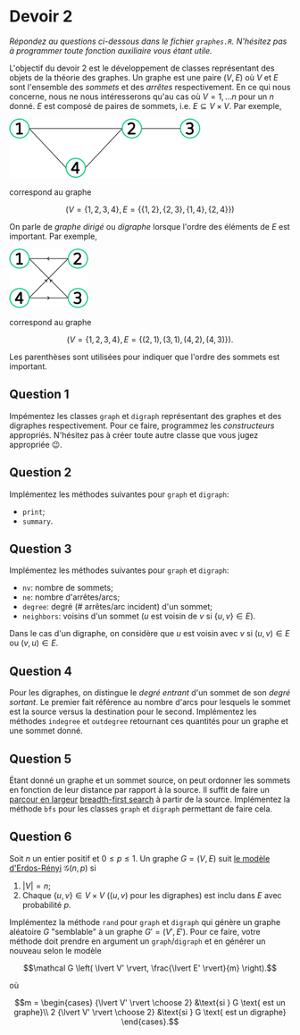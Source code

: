 # Devoir 2
*Répondez au questions ci-dessous dans le fichier `graphes.R`. N'hésitez pas à programmer toute fonction auxiliaire vous étant utile.*

L'objectif du devoir 2 est le développement de classes représentant des objets de la théorie des graphes. Un graphe est une paire $(V, E)$ où $V$ et $E$ sont l'ensemble des *sommets* et des *arrêtes* respectivement. En ce qui nous concerne, nous ne nous intéresserons qu'au cas où $V = 1, \ldots n$ pour un $n$ donné. $E$ est composé de paires de sommets, i.e. $E \subseteq V \times V$. Par exemple,

![Graphe](assets/graph.png)

correspond au graphe
```math
(V = \{ 1, 2, 3, 4 \}, E = \{ \{1, 2\}, \{2, 3\}, \{1, 4\}, \{2, 4\} \})
```

On parle de *graphe dirigé* ou *digraphe* lorsque l'ordre des éléments de $E$ est important. Par exemple,

![Digraphe](assets/digraph.png)

correspond au graphe
```math
(V = \{ 1, 2, 3, 4 \}, E = \{ (2, 1), (3, 1), (4, 2), (4, 3) \}).
```
Les parenthèses sont utilisées pour indiquer que l'ordre des sommets est important.

## Question 1
Impémentez les classes `graph` et `digraph` représentant des graphes et des digraphes respectivement. Pour ce faire, programmez les *constructeurs* appropriés. N'hésitez pas à créer toute autre classe que vous jugez appropriée :wink:.

## Question 2
Implémentez les méthodes suivantes pour `graph` et `digraph`:
- `print`;
- `summary`.

## Question 3
Implémentez les méthodes suivantes pour `graph` et `digraph`:
- `nv`: nombre de sommets;
- `ne`: nombre d'arrêtes/arcs;
- `degree`: degré (# arrêtes/arc incident) d'un sommet;
- `neighbors`: voisins d'un sommet ($u$ est voisin de $v$ si $`\{ u, v \} \in E`$).

Dans le cas d'un digraphe, on considère que $u$ est voisin avec $v$ si $`(u, v) \in E`$ ou $`(v, u) \in E`$.

## Question 4
Pour les digraphes, on distingue le *degré entrant* d'un sommet de son *degré sortant*. Le premier fait référence au nombre d'arcs pour lesquels le sommet est la source versus la destination pour le second. Implémentez les méthodes `indegree` et `outdegree` retournant ces quantités pour un graphe et une sommet donné.

## Question 5
Étant donné un graphe et un sommet source, on peut ordonner les sommets en fonction de leur distance par rapport à la source. Il suffit de faire un [parcour en largeur](https://fr.wikipedia.org/wiki/Algorithme_de_parcours_en_largeur) [breadth-first search](https://en.wikipedia.org/wiki/Breadth-first_search) à partir de la source. Implémentez la méthode `bfs` pour les classes `graph` et `digraph` permettant de faire cela.

## Question 6
Soit $n$ un entier positif et $0 \leq p \leq 1$. Un graphe $G = (V, E)$ suit [le modèle d'Erdos-Rényi](https://en.wikipedia.org/wiki/Erd%C5%91s%E2%80%93R%C3%A9nyi_model) $\mathcal G(n, p)$ si
1. $`\lvert V \rvert = n`$;
2. Chaque $`\{ u, v \} \in V \times V`$ ($`(u, v)`$ pour les digraphes) est inclu dans $E$ avec probabilité $p$.

Implémentez la méthode `rand` pour `graph` et `digraph` qui génère un graphe aléatoire $G$ "semblable" à un graphe $`G' = (V', E')`$. Pour ce faire, votre méthode doit prendre en argument un `graph`/`digraph` et en générer un nouveau selon le modèle
```math
\mathcal G \left( \lvert V' \rvert, \frac{\lvert E' \rvert}{m} \right).
```
où
```math
m = \begin{cases}
    {\lvert V' \rvert \choose 2} &\text{si } G \text{ est un graphe}\\
    2 {\lvert V' \rvert \choose 2} &\text{si } G \text{ est un digraphe}
\end{cases}.
```
